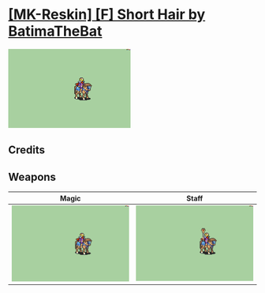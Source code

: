 # [\[MK-Reskin\] \[F\] Short Hair by BatimaTheBat](./)

<img src="./6.%20Magic/Magic_000.png" alt="[MK-Reskin] [F] Short Hair by BatimaTheBat standing" />

## Credits



## Weapons


|Magic |Staff |
|  :---: | :---: |
| <img alt="Magic animation" src="./6.%20Magic/Magic.gif" /> | <img alt="Staff animation" src="./7.%20Staff/Staff.gif" /> |
